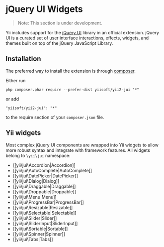 jQuery UI Widgets
=================

> Note: This section is under development.

Yii includes support for the [jQuery UI](http://api.jqueryui.com/) library in an official extension. jQuery UI is
a curated set of user interface interactions, effects, widgets, and themes built on top of the jQuery JavaScript Library.

Installation
------------

The preferred way to install the extension is through [composer](http://getcomposer.org/download/).

Either run

```
php composer.phar require --prefer-dist yiisoft/yii2-jui "*"
```

or add

```
"yiisoft/yii2-jui": "*"
```

to the require section of your `composer.json` file.

Yii widgets
-----------

Most complex jQuery UI components are wrapped into Yii widgets to allow more robust syntax and integrate with
framework features. All widgets belong to `\yii\jui` namespace:

- [[yii\jui\Accordion|Accordion]]
- [[yii\jui\AutoComplete|AutoComplete]]
- [[yii\jui\DatePicker|DatePicker]]
- [[yii\jui\Dialog|Dialog]]
- [[yii\jui\Draggable|Draggable]]
- [[yii\jui\Droppable|Droppable]]
- [[yii\jui\Menu|Menu]]
- [[yii\jui\ProgressBar|ProgressBar]]
- [[yii\jui\Resizable|Resizable]]
- [[yii\jui\Selectable|Selectable]]
- [[yii\jui\Slider|Slider]]
- [[yii\jui\SliderInput|SliderInput]]
- [[yii\jui\Sortable|Sortable]]
- [[yii\jui\Spinner|Spinner]]
- [[yii\jui\Tabs|Tabs]]
